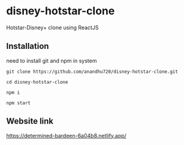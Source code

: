 # disney-hotstar-clone

Hotstar-Disney+ clone using ReactJS

## Installation

need to install git and npm in system

```
git clone https://github.com/anandhu720/disney-hotstar-clone.git

cd disney-hotstar-clone

npm i

npm start

```

## Website link

https://determined-bardeen-6a04b8.netlify.app/


